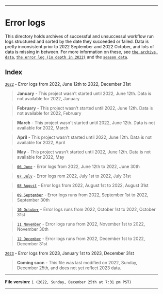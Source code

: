 
***

# Error logs

This directory holds archives of successful and unsuccessul workflow run logs structured and sorted by the date they succeeded or failed. Data is pretty inconsistent prior to 2022 September and 2022 October, and lots of data is missing in between. For more information on these, see [`the archive data`](/Archives/), [`the error log (in depth in 2022)`](/ErrorLog/2022/) and the [`season data`](/Seasons/).

## Index

[`2022`](/ErrorLog/2022/) - Error logs  from 2022, June 12th to 2022, December 31st

> **January** - This project wasn't started until 2022, June 12th. Data is not available for 2022, January

> **February** - This project wasn't started until 2022, June 12th. Data is not available for 2022, February

> **March** - This project wasn't started until 2022, June 12th. Data is not available for 2022, March

> **April** - This project wasn't started until 2022, June 12th. Data is not available for 2022, April

> **May** - This project wasn't started until 2022, June 12th. Data is not available for 2022, May

> [`06_June`](/ErrorLog/2022/06_June/) - Error logs from 2022, June 12th to 2022, June 30th

> [`07 July`](/ErrorLog/2022/07_July/) - Error logs rom 2022, July 1st to 2022, July 31st

> [`08 August`](/ErrorLog/2022/08_August/) - Error logs from 2022, August 1st to 2022, August 31st

> [`09 September`](/ErrorLog/2022/09_September/) - Error logs runs from 2022, September 1st to 2022, September 30th

> [`10 October`](/ErrorLog/2022/10_October/) - Error logs runs from 2022, October 1st to 2022, October 31st

> [`11 November`](/ErrorLog/2022/11_November/) - Error logs runs from 2022, November 1st to 2022, November 30th

> [`12 December`](/ErrorLog/2022/12_December/) - Error logs runs from 2022, December 1st to 2022, December 31st

[`2023`](/Archives/2023/) - Error logs from 2023, January 1st to 2023, December 31st

> **Coming soon** - This file was last modified on 2022, Sunday, December 25th, and does not yet reflect 2023 data.

***

**File version:** `1 (2022, Sunday, December 25th at 7:31 pm PST)`

***
